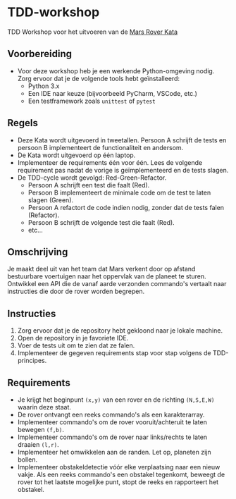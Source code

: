 # TDD-workshop
TDD Workshop voor het uitvoeren van de [Mars Rover Kata](https://kata-log.rocks/mars-rover-kata)

## Voorbereiding
- Voor deze workshop heb je een werkende Python-omgeving nodig. Zorg ervoor dat je de volgende tools hebt geïnstalleerd:
   - Python 3.x
   - Een IDE naar keuze (bijvoorbeeld PyCharm, VSCode, etc.)
   - Een testframework zoals `unittest` of `pytest`

## Regels
- Deze Kata wordt uitgevoerd in tweetallen. Persoon A schrijft de tests en persoon B implementeert de functionaliteit en andersom.
- De Kata wordt uitgevoerd op één laptop.
- Implementeer de requirements één voor één. Lees de volgende requirement pas nadat de vorige is geïmplementeerd en de tests slagen.
- De TDD-cycle wordt gevolgd: Red-Green-Refactor.
  - Persoon A schrijft een test die faalt (Red).
  - Persoon B implementeert de minimale code om de test te laten slagen (Green).
  - Persoon A refactort de code indien nodig, zonder dat de tests falen (Refactor).
  - Persoon B schrijft de volgende test die faalt (Red).
  - etc...

## Omschrijving
Je maakt deel uit van het team dat Mars verkent door op afstand bestuurbare voertuigen naar het oppervlak van de planeet te sturen. Ontwikkel een API die de vanaf aarde verzonden commando's vertaalt naar instructies die door de rover worden begrepen.

## Instructies
1. Zorg ervoor dat je de repository hebt gekloond naar je lokale machine.
2. Open de repository in je favoriete IDE.
3. Voer de tests uit om te zien dat ze falen.
4. Implementeer de gegeven requirements stap voor stap volgens de TDD-principes.


## Requirements
- Je krijgt het beginpunt `(x,y)` van een rover en de richting `(N,S,E,W)` waarin deze staat.
- De rover ontvangt een reeks commando's als een karakterarray.
- Implementeer commando's om de rover vooruit/achteruit te laten bewegen `(f,b)`.
- Implementeer commando's om de rover naar links/rechts te laten draaien `(l,r)`.
- Implementeer het omwikkelen aan de randen. Let op, planeten zijn bollen.
- Implementeer obstakeldetectie vóór elke verplaatsing naar een nieuw vakje. Als een reeks commando's een obstakel tegenkomt, beweegt de rover tot het laatste mogelijke punt, stopt de reeks en rapporteert het obstakel.
